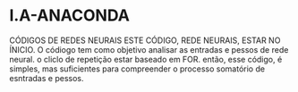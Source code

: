 # I.A-ANACONDA
CÓDIGOS DE REDES NEURAIS
ESTE CÓDIGO, REDE NEURAIS, ESTAR NO ÍNICIO. O códiogo tem como  objetivo analisar as entradas  e pessos de rede neural. o cliclo de repetição estar baseado
em  FOR. então, esse código, é simples, mas suficientes para compreender o processo somatório de esntradas e pessos.
